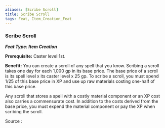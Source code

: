 ```yaml
---
aliases: [Scribe Scroll]
title: Scribe Scroll
tags: Feat, Item_Creation_Feat
---
```

### Scribe Scroll 
***Feat Type: Item Creation***

**Prerequisite:** Caster level 1st.

**Benefit:** You can create a scroll of any spell that you know.
Scribing a scroll takes one day for each 1,000 gp in its base price. The
base price of a scroll is its spell level x its caster level x 25 gp. To
scribe a scroll, you must spend 1/25 of this base price in XP and use up
raw materials costing one-half of this base price.

Any scroll that stores a spell with a costly material component or an XP
cost also carries a commensurate cost. In addition to the costs derived
from the base price, you must expend the material component or pay the
XP when scribing the scroll.


Source :